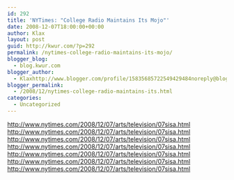 ```yaml
---
id: 292
title: 'NYTimes: "College Radio Maintains Its Mojo"'
date: 2008-12-07T18:00:00+00:00
author: Klax
layout: post
guid: http://kwur.com/?p=292
permalink: /nytimes-college-radio-maintains-its-mojo/
blogger_blog:
  - blog.kwur.com
blogger_author:
  - Klaxhttp://www.blogger.com/profile/15835685722549429484noreply@blogger.com
blogger_permalink:
  - /2008/12/nytimes-college-radio-maintains-its.html
categories:
  - Uncategorized
---
```

<div class="pf-content">
  <p>
    <a href="http://www.nytimes.com/2008/12/07/arts/television/07sisa.html">http://www.nytimes.com/2008/12/07/arts/television/07sisa.html</a><br /><a href="http://www.nytimes.com/2008/12/07/arts/television/07sisa.html">http://www.nytimes.com/2008/12/07/arts/television/07sisa.html</a><br /><a href="http://www.nytimes.com/2008/12/07/arts/television/07sisa.html">http://www.nytimes.com/2008/12/07/arts/television/07sisa.html</a><br /><a href="http://www.nytimes.com/2008/12/07/arts/television/07sisa.html">http://www.nytimes.com/2008/12/07/arts/television/07sisa.html</a><br /><a href="http://www.nytimes.com/2008/12/07/arts/television/07sisa.html">http://www.nytimes.com/2008/12/07/arts/television/07sisa.html</a><br /><a href="http://www.nytimes.com/2008/12/07/arts/television/07sisa.html">http://www.nytimes.com/2008/12/07/arts/television/07sisa.html</a><br /><a href="http://www.nytimes.com/2008/12/07/arts/television/07sisa.html">http://www.nytimes.com/2008/12/07/arts/television/07sisa.html</a>
  </p>
</div>